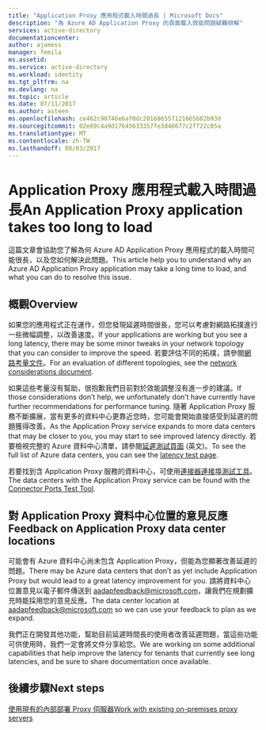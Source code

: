 ```yaml
---
title: "Application Proxy 應用程式載入時間過長 | Microsoft Docs"
description: "為 Azure AD Application Proxy 的頁面載入效能問題疑難排解"
services: active-directory
documentationcenter: 
author: ajamess
manager: femila
ms.assetid: 
ms.service: active-directory
ms.workload: identity
ms.tgt_pltfrm: na
ms.devlang: na
ms.topic: article
ms.date: 07/11/2017
ms.author: asteen
ms.openlocfilehash: ce462c90746e6af0dc201686557121665b82b93d
ms.sourcegitcommit: 02e69c4a9d17645633357fe3d46677c2ff22c85a
ms.translationtype: MT
ms.contentlocale: zh-TW
ms.lasthandoff: 08/03/2017
---
```

# <a name="an-application-proxy-application-takes-too-long-to-load"></a><span data-ttu-id="a66ed-103">Application Proxy 應用程式載入時間過長</span><span class="sxs-lookup"><span data-stu-id="a66ed-103">An Application Proxy application takes too long to load</span></span>

<span data-ttu-id="a66ed-104">這篇文章會協助您了解為何 Azure AD Application Proxy 應用程式的載入時間可能很長，以及您如何解決此問題。</span><span class="sxs-lookup"><span data-stu-id="a66ed-104">This article help you to understand why an Azure AD Application Proxy application may take a long time to load, and what you can do to resolve this issue.</span></span>

## <a name="overview"></a><span data-ttu-id="a66ed-105">概觀</span><span class="sxs-lookup"><span data-stu-id="a66ed-105">Overview</span></span>
<span data-ttu-id="a66ed-106">如果您的應用程式正在運作，但您發現延遲時間很長，您可以考慮對網路拓撲進行一些微幅調整，以改善速度。</span><span class="sxs-lookup"><span data-stu-id="a66ed-106">If your applications are working but you see a long latency, there may be some minor tweaks in your network topology that you can consider to improve the speed.</span></span> <span data-ttu-id="a66ed-107">若要評估不同的拓樸，請參閱[網路考量文件](https://docs.microsoft.com/azure/active-directory/application-proxy-network-topology-considerations)。</span><span class="sxs-lookup"><span data-stu-id="a66ed-107">For an evaluation of different topologies, see the [network considerations document](https://docs.microsoft.com/azure/active-directory/application-proxy-network-topology-considerations).</span></span>

<span data-ttu-id="a66ed-108">如果這些考量沒有幫助，很抱歉我們目前對於效能調整沒有進一步的建議。</span><span class="sxs-lookup"><span data-stu-id="a66ed-108">If those considerations don’t help, we unfortunately don’t have currently have further recommendations for performance tuning.</span></span> <span data-ttu-id="a66ed-109">隨著 Application Proxy 服務不斷擴展，當有更多的資料中心更靠近您時，您可能會開始直接感受到延遲的問題獲得改善。</span><span class="sxs-lookup"><span data-stu-id="a66ed-109">As the Application Proxy service expands to more data centers that may be closer to you, you may start to see improved latency directly.</span></span> <span data-ttu-id="a66ed-110">若要檢視完整的 Azure 資料中心清單，請參閱[延遲測試頁面](http://www.azurespeed.com/Azure/Latency) (英文)。</span><span class="sxs-lookup"><span data-stu-id="a66ed-110">To see the full list of Azure data centers, you can see the [latency test page](http://www.azurespeed.com/Azure/Latency).</span></span> 

<span data-ttu-id="a66ed-111">若要找到含 Application Proxy 服務的資料中心，可使用[連接器連接埠測試工具](https://aadap-portcheck.connectorporttest.msappproxy.net/)。</span><span class="sxs-lookup"><span data-stu-id="a66ed-111">The data centers with the Application Proxy service can be found with the [Connector Ports Test Tool](https://aadap-portcheck.connectorporttest.msappproxy.net/).</span></span> 

## <a name="feedback-on-application-proxy-data-center-locations"></a><span data-ttu-id="a66ed-112">對 Application Proxy 資料中心位置的意見反應</span><span class="sxs-lookup"><span data-stu-id="a66ed-112">Feedback on Application Proxy data center locations</span></span> 
<span data-ttu-id="a66ed-113">可能會有 Azure 資料中心尚未包含 Application Proxy，但能為您顯著改善延遲的問題。</span><span class="sxs-lookup"><span data-stu-id="a66ed-113">There may be Azure data centers that don’t as yet include Application Proxy but would lead to a great latency improvement for you.</span></span> <span data-ttu-id="a66ed-114">請將資料中心位置意見以電子郵件傳送到 <aadapfeedback@microsoft.com>，讓我們在規劃擴充時能採用您的意見反應。</span><span class="sxs-lookup"><span data-stu-id="a66ed-114">The data center location at <aadapfeedback@microsoft.com> so we can use your feedback to plan as we expand.</span></span>

<span data-ttu-id="a66ed-115">我們正在開發其他功能，幫助目前延遲時間長的使用者改善延遲問題，當這些功能可供使用時，我們一定會將文件分享給您。</span><span class="sxs-lookup"><span data-stu-id="a66ed-115">We are working on some additional capabilities that help improve the latency for tenants that currently see long latencies, and be sure to share documentation once available.</span></span>

## <a name="next-steps"></a><span data-ttu-id="a66ed-116">後續步驟</span><span class="sxs-lookup"><span data-stu-id="a66ed-116">Next steps</span></span>
[<span data-ttu-id="a66ed-117">使用現有的內部部署 Proxy 伺服器</span><span class="sxs-lookup"><span data-stu-id="a66ed-117">Work with existing on-premises proxy servers</span></span>](application-proxy-working-with-proxy-servers.md)
